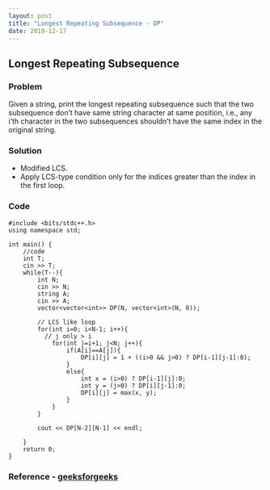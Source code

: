 ```yaml
---
layout: post
title: "Longest Repeating Subsequence - DP"
date: 2019-12-17
---
```


## Longest Repeating Subsequence  
### Problem
Given a string, print the longest repeating subsequence such that the two subsequence don’t have same string character at same position, i.e., any i’th character in the two subsequences shouldn’t have the same index in the original string.

### Solution
- Modified LCS.
- Apply LCS-type condition only for the indices greater than the index in the first loop. 

### Code
```
#include <bits/stdc++.h>
using namespace std;

int main() {
	//code
	int T;
	cin >> T;
	while(T--){
	    int N;
	    cin >> N;
	    string A;
	    cin >> A;
	    vector<vector<int>> DP(N, vector<int>(N, 0));
      
	    // LCS like loop
	    for(int i=0; i<N-1; i++){
          // j only > i
	        for(int j=i+1; j<N; j++){
	            if(A[i]==A[j]){
	                DP[i][j] = 1 + ((i>0 && j>0) ? DP[i-1][j-1]:0);
	            }
	            else{
	                int x = (i>0) ? DP[i-1][j]:0;
	                int y = (j>0) ? DP[i][j-1]:0;
	                DP[i][j] = max(x, y);
	            }
	        }
	    }
	    
	    cout << DP[N-2][N-1] << endl;
	    
	}
	return 0;
}
```
### Reference - [geeksforgeeks](https://www.geeksforgeeks.org/longest-repeated-subsequence/)
